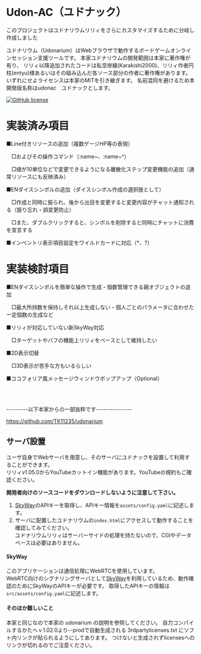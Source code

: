 # Udon-AC（ユドナック）

このプロジェクトはユドナリウムリリィをさらにカスタマイズするために分岐し作成しました

ユドナリウム（Udonarium）はWebブラウザで動作するボードゲームオンラインセッション支援ツールです。
本家ユドナリウムの開発範囲は本家に著作権が有り、
リリィ以降追加されたコードは私空岸綴(Karakishi2000)、リリィ作者円柱(entyu)様あるいはその組み込んだ各ソース部分の作者に著作権があります。
いずれにせよライセンスは本家のMITを引き継ぎます。
名前混同を避けるため本開発版名称はudonac　ユドナックとします。

[![GitHub license](https://img.shields.io/badge/license-MIT-blue.svg)](https://github.com/TK11235/udonarium/blob/master/LICENSE)

# 実装済み項目
■Line付きリソースの追加（複数ゲージHP等の表現）

　□およびその操作コマンド（:name~、:name~^）

　□値が10単位などで変更できるようになる離散化ステップ変更機能の追加（通常リソースにも反映済み）

■ENダイスシンボルの追加（ダイスシンボル作成の選択肢として）

　□作成と同時に振られ、後から出目を変更すると変更内容がチャット通知される（振り忘れ・誤変更防止）

　□また、ダブルクリックすると、シンボルを削除すると同時にチャットに消費を宣言する

■インベントリ表示項目設定をワイルドカードに対応（*、?）

# 実装検討項目

■ENダイスシンボルを簡単な操作で生成・個数管理できる親オブジェクトの追加

　□最大所持数を保持しそれ以上生成しない・個人ごとのパラメータに合わせた一定個数の生成など

■リリィが対応していない新SkyWay対応

　□ターゲットやバフの機能上リリィをベースとして維持したい

■2D表示切替

　□3D表示が苦手な方もいるらしい

■ココフォリア風メッセージウィンドウポップアップ（Optional）

<br/><br/>

---------以下本家からの一部抜粋です---------------

https://github.com/TK11235/udonarium

## サーバ設置
ユーザ自身でWebサーバを用意し、そのサーバにユドナックを設置して利用することができます。  
リリィv1.05.0からYouTubeカットイン機能があります。YouTubeの規約もご確認ください。




**開発者向けのソースコードをダウンロードしないように注意して下さい。**
1. [SkyWay](https://webrtc.ecl.ntt.com/)のAPIキーを取得し、APIキー情報を`assets/config.yaml`に記述します。
1. サーバに配置したユドナリウムの`index.html`にアクセスして動作することを確認してみてください。  
ユドナリウムリリィはサーバーサイドの処理を持たないので、CGIやデータベースは必要はありません。

#### SkyWay
このアプリケーションは通信処理にWebRTCを使用しています。  
WebRTC向けのシグナリングサーバとして[SkyWay](https://webrtc.ecl.ntt.com/)を利用しているため、動作確認のためにSkyWayのAPIキーが必要です。
取得したAPIキーの情報は`src/assets/config.yaml`に記述します。

#### そのほか難しいこと
本家と同じなので本家の udonarium の説明を参照してください。
自力コンパイルするかたへｖ1.02.0より--prodで自動生成される 3rdpartylicenses.txt にソフト内リンクが貼られるようにしてあります。
つけないと生成されずlicensesへのリンクが切れるのでご注意ください。


